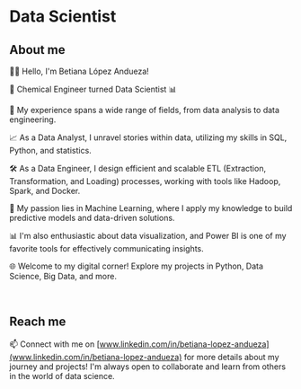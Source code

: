 # Data Scientist

## About me

👩‍💻 Hello, I'm Betiana López Andueza!

🧪 Chemical Engineer turned Data Scientist 📊

💼 My experience spans a wide range of fields, from data analysis to data engineering.

📈 As a Data Analyst, I unravel stories within data, utilizing my skills in SQL, Python, and statistics.

🛠️ As a Data Engineer, I design efficient and scalable ETL (Extraction, Transformation, and Loading) processes, working with tools like Hadoop, Spark, and Docker.

🧠 My passion lies in Machine Learning, where I apply my knowledge to build predictive models and data-driven solutions.

📊 I'm also enthusiastic about data visualization, and Power BI is one of my favorite tools for effectively communicating insights.

🌐 Welcome to my digital corner! Explore my projects in Python, Data Science, Big Data, and more.


<br>

## Reach me

📫 Connect with me on [www.linkedin.com/in/betiana-lopez-andueza](www.linkedin.com/in/betiana-lopez-andueza) for more details about my journey and projects! I'm always open to collaborate and learn from others in the world of data science.



